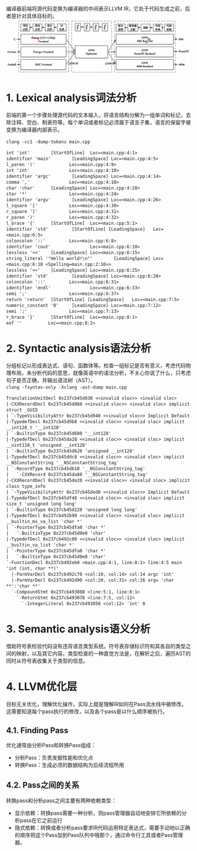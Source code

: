 编译器前端将源代码变换为编译器的中间表示LLVM IR，它处于代码生成之前，后者是针对具体目标的。
![LLVM架构3](./Picture/06.LLVM%E6%9E%B6%E6%9E%843.png) 
# 1. Lexical analysis词法分析
前端的第一个步骤处理源代码的文本输入，将语言结构分解为一组单词和标记，去除注释、空白、制表符等。每个单词或者标记必须属于语言子集，语言的保留字被变换为编译器内部表示。

```clang -cc1 -dump-tokens main.cpp```

```
int 'int'        [StartOfLine]  Loc=<main.cpp:4:1>
identifier 'main'        [LeadingSpace] Loc=<main.cpp:4:5>
l_paren '('             Loc=<main.cpp:4:9>
int 'int'               Loc=<main.cpp:4:10>
identifier 'argc'        [LeadingSpace] Loc=<main.cpp:4:14>
comma ','               Loc=<main.cpp:4:18>
char 'char'      [LeadingSpace] Loc=<main.cpp:4:20>
star '*'                Loc=<main.cpp:4:24>
identifier 'argv'        [LeadingSpace] Loc=<main.cpp:4:26>
l_square '['            Loc=<main.cpp:4:30>
r_square ']'            Loc=<main.cpp:4:31>
r_paren ')'             Loc=<main.cpp:4:32>
l_brace '{'      [StartOfLine]  Loc=<main.cpp:5:1>
identifier 'std'         [StartOfLine] [LeadingSpace]   Loc=<main.cpp:6:5>
coloncolon '::'         Loc=<main.cpp:6:8>
identifier 'cout'               Loc=<main.cpp:6:10>
lessless '<<'    [LeadingSpace] Loc=<main.cpp:6:15>
string_literal '"Hello world!\n"'        [LeadingSpace] Loc=<main.cpp:6:18 <Spelling=main.cpp:2:16>>
lessless '<<'    [LeadingSpace] Loc=<main.cpp:6:25>
identifier 'std'         [LeadingSpace] Loc=<main.cpp:6:28>
coloncolon '::'         Loc=<main.cpp:6:31>
identifier 'endl'               Loc=<main.cpp:6:33>
semi ';'                Loc=<main.cpp:6:37>
return 'return'  [StartOfLine] [LeadingSpace]   Loc=<main.cpp:7:5>
numeric_constant '0'     [LeadingSpace] Loc=<main.cpp:7:12>
semi ';'                Loc=<main.cpp:7:13>
r_brace '}'      [StartOfLine]  Loc=<main.cpp:8:1>
eof ''          Loc=<main.cpp:8:2>
```
# 2. Syntactic analysis语法分析
分组标记以形成表达式、语句、函数体等。检查一组标记是否有意义，考虑代码物理布局，未分析代码的意思，就像英语中的语法分析，不关心你说了什么，只考虑句子是否正确，并输出语法树（AST）。  
```clang -fsyntax-only -Xclang -ast-dump main.cpp```
```
TranslationUnitDecl 0x237cb45d038 <<invalid sloc>> <invalid sloc>
|-CXXRecordDecl 0x237cb45d888 <<invalid sloc>> <invalid sloc> implicit struct _GUID
| `-TypeVisibilityAttr 0x237cb45d940 <<invalid sloc>> Implicit Default
|-TypedefDecl 0x237cb45d9b8 <<invalid sloc>> <invalid sloc> implicit __int128_t '__int128'
| `-BuiltinType 0x237cb45d600 '__int128'
|-TypedefDecl 0x237cb45da28 <<invalid sloc>> <invalid sloc> implicit __uint128_t 'unsigned __int128'
| `-BuiltinType 0x237cb45d620 'unsigned __int128'
|-TypedefDecl 0x237cb45ddc8 <<invalid sloc>> <invalid sloc> implicit __NSConstantString '__NSConstantString_tag'
| `-RecordType 0x237cb45db10 '__NSConstantString_tag'
|   `-CXXRecord 0x237cb45da80 '__NSConstantString_tag'
|-CXXRecordDecl 0x237cb45de20 <<invalid sloc>> <invalid sloc> implicit class type_info
| `-TypeVisibilityAttr 0x237cb45ded0 <<invalid sloc>> Implicit Default
|-TypedefDecl 0x237cb45df48 <<invalid sloc>> <invalid sloc> implicit size_t 'unsigned long long'
| `-BuiltinType 0x237cb45d220 'unsigned long long'
|-TypedefDecl 0x237cb492b90 <<invalid sloc>> <invalid sloc> implicit __builtin_ms_va_list 'char *'
| `-PointerType 0x237cb45dfa0 'char *'
|   `-BuiltinType 0x237cb45d0e0 'char'
|-TypedefDecl 0x237cb492c00 <<invalid sloc>> <invalid sloc> implicit __builtin_va_list 'char *'
| `-PointerType 0x237cb45dfa0 'char *'
|   `-BuiltinType 0x237cb45d0e0 'char'
`-FunctionDecl 0x237cb492eb0 <main.cpp:4:1, line:8:1> line:4:5 main 'int (int, char **)'
  |-ParmVarDecl 0x237cb492c70 <col:10, col:14> col:14 argc 'int'
  |-ParmVarDecl 0x237cb492d90 <col:20, col:31> col:26 argv 'char **':'char **'
  `-CompoundStmt 0x237cb493088 <line:5:1, line:8:1>
    `-ReturnStmt 0x237cb493078 <line:7:5, col:12>
      `-IntegerLiteral 0x237cb493050 <col:12> 'int' 0
```
# 3. Semantic analysis语义分析
借助符号表检验代码没有违背语言类型系统。符号表存储标识符和其各自的类型之间的映射，以及其它内容。类型检查的一种直觉方法是，在解析之后，遍历AST的同时从符号表收集关于类型的信息。
# 4. LLVM优化层
目标无关优化，理解优化操作，实际上就是理解IR如何在Pass流水线中被修改，这需要知道每个pass执行的修改，以及各个pass是以什么顺序被执行。
## 4.1. Finding Pass
优化通常由分析Pass和转换Pass组成：
- 分析Pass：负责发掘性能和优化点                      
- 转换Pass：生成必须的数据结构为后续流程所用
## 4.2. Pass之间的关系
转换pass和分析pass之间主要有两种依赖类型：
- 显示依赖：转换pass需要一种分析，则pass管理器自动地安排它所依赖的分析pass在它之前运行
- 隐式依赖：转换或者分析pass要求IR代码运用特定表达式，需要手动地以正确的顺序把这个Pass加到Pass队列中哦那个，通过命令行工具或者Pass管理器。
